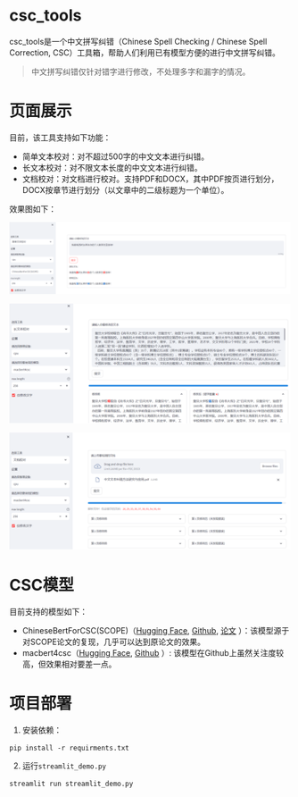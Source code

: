 # csc_tools

csc_tools是一个中文拼写纠错（Chinese Spell Checking / Chinese Spell Correction, CSC）工具箱，帮助人们利用已有模型方便的进行中文拼写纠错。

> 中文拼写纠错仅针对错字进行修改，不处理多字和漏字的情况。

# 页面展示

目前，该工具支持如下功能：

- 简单文本校对：对不超过500字的中文文本进行纠错。
- 长文本校对：对不限文本长度的中文文本进行纠错。
- 文档校对：对文档进行校对。支持PDF和DOCX，其中PDF按页进行划分，DOCX按章节进行划分（以文章中的二级标题为一个单位）。

效果图如下：

![简单文本校对](./images/simple_demo.png)

![长文本校对](./images/longtext_demo.png)

![文档校对](./images/doc_demo.png)


# CSC模型

目前支持的模型如下：

- ChineseBertForCSC(SCOPE)（[Hugging Face](https://huggingface.co/iioSnail/ChineseBERT-for-csc), [Github](https://github.com/jiahaozhenbang/SCOPE), [论文](https://aclanthology.org/2022.emnlp-main.287/) ）：该模型源于对SCOPE论文的复现，几乎可以达到原论文的效果。
- macbert4csc（[Hugging Face](https://huggingface.co/shibing624/macbert4csc-base-chinese), [Github](https://github.com/shibing624/pycorrector) ）: 该模型在Github上虽然关注度较高，但效果相对要差一点。

# 项目部署

1. 安装依赖：
```
pip install -r requirments.txt
```

2. 运行`streamlit_demo.py`
```
streamlit run streamlit_demo.py
```


